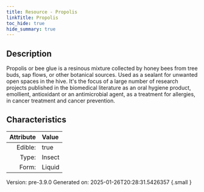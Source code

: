 ```yaml
---
title: Resource - Propolis
linkTitle: Propolis
toc_hide: true
hide_summary: true
---
```


## Description
&#10;&#9;&#9;Propolis or bee glue is a resinous&#10;&#9;&#9;mixture collected by honey bees from tree buds,&#9;sap flows, or other&#10;&#9;&#9;botanical sources. Used as a sealant for unwanted open spaces in the&#10;&#9;&#9;hive. It&#39;s the focus of a large number of research projects published&#10;&#9;&#9;in the biomedical literature as an oral hygiene product, emollient,&#10;&#9;&#9;antioxidant or an antimicrobial agent, as a treatment for allergies,&#10;&#9;&#9;in cancer treatment and cancer prevention.&#9;

## Characteristics

| Attribute      | Value |
|--------:|:------|
|Edible:|true|
|Type:|Insect|
|Form:|Liquid|
 



    

Version: pre-3.9.0 Generated on: 2025-01-26T20:28:31.5426357
{.small }
